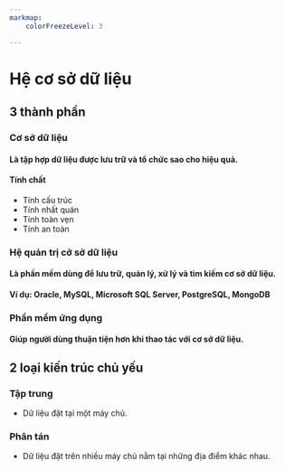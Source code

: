 ```yaml
---
markmap:
    colorFreezeLevel: 3

---
```


# Hệ cơ sở dữ liệu

## 3 thành phần
### Cơ sở dữ liệu

#### Là tập hợp dữ liệu được lưu trữ và tổ chức sao cho hiệu quả.

#### Tính chất

- Tính cấu trúc
- Tính nhất quán
- Tính toàn vẹn
- Tính an toàn

### Hệ quản trị cở sở dữ liệu

#### Là phần mềm dùng để lưu trữ, quản lý, xử lý và tìm kiếm cơ sở dữ liệu.

#### Ví dụ: Oracle, MySQL, Microsoft SQL Server, PostgreSQL, MongoDB

### Phần mềm ứng dụng

#### Giúp người dùng thuận tiện hơn khi thao tác với cơ sở dữ liệu.

## 2 loại kiến trúc chủ yếu

### Tập trung

- Dữ liệu đặt tại một máy chủ.

### Phân tán

- Dữ liệu đặt trên nhiều máy chủ nằm tại những địa điểm khác nhau.